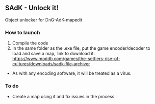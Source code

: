 ## SAdK - Unlock it!

 Object unlocker for DnG-AdK-mapedit

### How to launch

1. Compile the code
2. In the same folder as the .exe file, put the game encoder/decoder to load and save a map, link to download it: https://www.moddb.com/games/the-settlers-rise-of-cultures/downloads/sadk-file-archiver
- As with any encoding software, it will be treated as a virus.

### To do

- Create a map using it and fix issues in the process